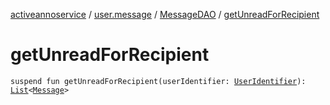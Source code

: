 [activeannoservice](../../index.md) / [user.message](../index.md) / [MessageDAO](index.md) / [getUnreadForRecipient](./get-unread-for-recipient.md)

# getUnreadForRecipient

`suspend fun getUnreadForRecipient(userIdentifier: `[`UserIdentifier`](../../project.userroles/-user-identifier.md)`): `[`List`](https://kotlinlang.org/api/latest/jvm/stdlib/kotlin.collections/-list/index.html)`<`[`Message`](../-message/index.md)`>`